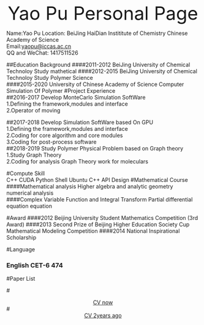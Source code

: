 <font size =8><center>Yao Pu Personal Page</center></font>
<!-- Use retext Generate -->
Name:Yao Pu
Location: BeiJing HaiDian  Instititute of Chemistry Chinese Academy of Science  
Email:<yaopu@iccas.ac.cn>  
QQ and WeChat: 1417511526

##Education Background
####2011-2012 BeiJing University of Chemical Technoloy          Study mathetical
####2012-2015 BeiJing University of Chemical Technoloy          Study Polymer Science    
####2015-2020 University of Chinese Academy of Science          Computer Simulation Of Polymer
#Project Experience  
##2016-2017 Develop MonteCarlo Simulation SoftWare    
1.Defining the framework,modules and interface  
2.Operator of moving  

##2017-2018 Develop Simulation SoftWare based On GPU  
1.Defining the framework,modules and interface  
  2.Coding for core algorithm and core modules  
  3.Coding for post-process software  
##2018-2019 Study Polymer Physical Problem based on Graph theory  
1.Study Graph Theory  
2.Coding for analysis Graph Theory work for  moleculars  

#Compute Skill  
C++ CUDA  Python Shell Ubuntu  C++ API Design
#Mathematical Course  
####Mathematical analysis Higher algebra and analytic geometry numerical analysis   
####Complex Variable Function and Integral Transform Partial differential equation equation  
  
#Award
####2012 Beijing University Student Mathematics Competition (3rd Award)
####2013 Second Prize of Beijing Higher Education Society Cup Mathematical Modeling Competition
####2014 National Inspirational Scholarship

#Language
### English CET-6 474  

#Paper List  

#<center>[CV now](CV.pdf)</center>
#<center>[CV 2years ago](个人简历V4.pdf)</center>

